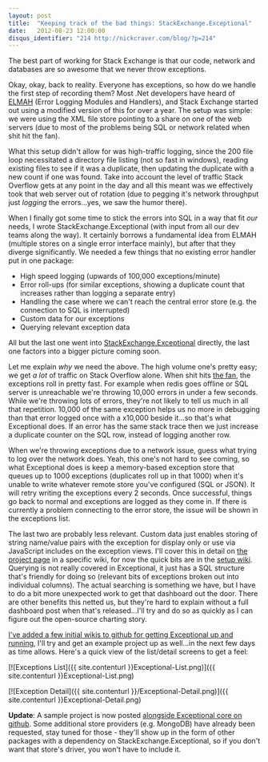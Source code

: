 ```yaml
---
layout: post
title:  "Keeping track of the bad things: StackExchange.Exceptional"
date:   2012-08-23 12:00:00
disqus_identifier: "214 http://nickcraver.com/blog/?p=214"
---
```

The best part of working for Stack Exchange is that our code, network and databases are so awesome that we never throw exceptions.

Okay, okay, back to reality.  Everyone has exceptions, so how do we handle the first step of recording them?  Most .Net developers have heard of [ELMAH](https://elmah.github.io/ "ELMAH Project Page") (Error Logging Modules and Handlers), and Stack Exchange started out using a modified version of this for over a year.  The setup was simple: we were using the XML file store pointing to a share on one of the web servers (due to most of the problems being SQL or network related when shit hit the fan).
<!--more-->
What this setup didn't allow for was high-traffic logging, since the 200 file loop necessitated a directory file listing (not so fast in windows), reading existing files to see if it was a duplicate, then updating the duplicate with a new count if one was found.  Take into account the level of traffic Stack Overflow gets at any point in the day and all this meant was we effectively took that web server out of rotation (due to pegging it's network throughput just _logging_ the errors...yes, we saw the humor there).

When I finally got some time to stick the errors into SQL in a way that fit _our_ needs, I wrote StackExchange.Exceptional (with input from all our dev teams along the way).  It certainly borrows a fundamental idea from ELMAH (multiple stores on a single error interface mainly), but after that they diverge significantly.  We needed a few things that no existing error handler put in one package:

*   High speed logging (upwards of 100,000 exceptions/minute)
*   Error roll-ups (for similar exceptions, showing a duplicate count that increases rather than logging a separate entry)
*   Handling the case where we can't reach the central error store (e.g. the connection to SQL is interrupted)
*   Custom data for our exceptions
*   Querying relevant exception data

All but the last one went into [StackExchange.Exceptional](https://github.com/NickCraver/StackExchange.Exceptional "StackExchange.Exceptional Project Page") directly, the last one factors into a bigger picture coming soon.

Let me explain _why_ we need the above.  The high volume one's pretty easy; we get _a lot_ of traffic on Stack Overflow alone.  When shit hits [the fan](http://www.bigassfans.com/), the exceptions roll in pretty fast.  For example when redis goes offline or SQL server is unreachable we're throwing 10,000 errors in under a few seconds.  While we're throwing lots of errors, they're not likely to tell us much in all that repetition. 10,000 of the same exception helps us no more in debugging than that error logged once with a x10,000 beside it...so that's what Exceptional does.  If an error has the same stack trace then we just increase a duplicate counter on the SQL row, instead of logging another row.

When we're throwing exceptions due to a network issue, guess what trying to log over the network does.  Yeah, this one's not hard to see coming, so what Exceptional does is keep a memory-based exception store that queues up to 1000 exceptions (duplicates roll up in that 1000) when it's unable to write whatever remote store you've configured (SQL or JSON).  It will retry writing the exceptions every 2 seconds.  Once successful, things go back to normal and exceptions are logged as they come in.  If there is currently a problem connecting to the error store, the issue will be shown in the exceptions list.

The last two are probably less relevant.  Custom data just enables storing of string name/value pairs with the exception for display only or use via JavaScript includes on the exception views.  I'll cover this in detail on [the project page](https://github.com/NickCraver/StackExchange.Exceptional) in a specific wiki, for now the quick bits are in the [setup wiki](https://github.com/NickCraver/StackExchange.Exceptional/wiki/Setup).  Querying is not really covered in Exceptional, it just has a SQL structure that's friendly for doing so (relevant bits of exceptions broken out into individual columns).  The actual searching is something we have, but I have to do a bit more unexpected work to get that dashboard out the door.  There are other benefits this netted us, but they're hard to explain without a full dashboard post when that's released...I'll try and do so as quickly as I can figure out the open-source charting story.

[I've added a few initial wikis to github for getting Exceptional up and running](https://github.com/NickCraver/StackExchange.Exceptional/wiki), I'll try and get an example project up as well...in the next few days as time allows.  Here's a quick view of the list/detail screens to get a feel:

[![Exceptions List]({{ site.contenturl }}Exceptional-List.png)]({{ site.contenturl }}Exceptional-List.png)

[![Exception Detail]({{ site.contenturl }}/Exceptional-Detail.png)]({{ site.contenturl }}Exceptional-Detail.png)

**Update**: A sample project is now posted [alongside Exceptional core on github](https://github.com/NickCraver/StackExchange.Exceptional/tree/master/Samples.MVC4 "MVC4 Sample Project").  Some additional store providers (e.g. MongoDB) have already been requested, stay tuned for those - they'll show up in the form of other packages with a dependency on StackExchange.Exceptional, so if you don't want that store's driver, you won't have to include it.